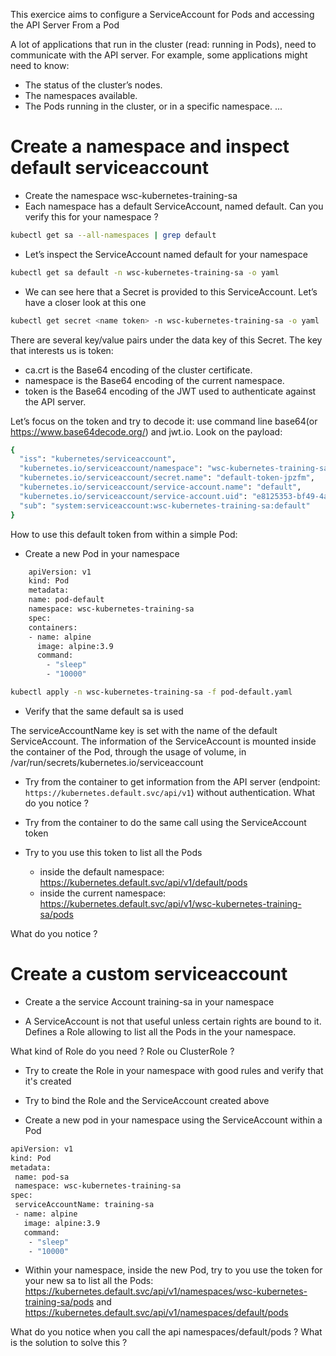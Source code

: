 This exercice aims to configure a ServiceAccount for Pods and accessing the API Server From a Pod

A lot of applications that run in the cluster (read: running in Pods), need to communicate with the API server.
For example, some applications might need to know:

- The status of the cluster’s nodes.
- The namespaces available.
- The Pods running in the cluster, or in a specific namespace.
...

# Create a namespace and inspect default serviceaccount

- Create the namespace wsc-kubernetes-training-sa
- Each namespace has a default ServiceAccount, named default. Can you verify this for your namespace ?

```sh
kubectl get sa --all-namespaces | grep default
 ```

- Let’s inspect the ServiceAccount named default for your namespace

```sh
kubectl get sa default -n wsc-kubernetes-training-sa -o yaml
 ```

- We can see here that a Secret is provided to this ServiceAccount. Let’s have a closer look at this one 

```sh
kubectl get secret <name token> -n wsc-kubernetes-training-sa -o yaml
 ```

There are several key/value pairs under the data key of this Secret. The key that interests us is token:

- ca.crt is the Base64 encoding of the cluster certificate.
- namespace is the Base64 encoding of the current namespace.
- token is the Base64 encoding of the JWT used to authenticate against the API server.

Let’s focus on the token and try to decode it: use command line base64(or https://www.base64decode.org/) and jwt.io. 
Look on the payload:

```sh
{
  "iss": "kubernetes/serviceaccount",
  "kubernetes.io/serviceaccount/namespace": "wsc-kubernetes-training-sa",
  "kubernetes.io/serviceaccount/secret.name": "default-token-jpzfm",
  "kubernetes.io/serviceaccount/service-account.name": "default",
  "kubernetes.io/serviceaccount/service-account.uid": "e8125353-bf49-4a41-b687-f32a79d77770",
  "sub": "system:serviceaccount:wsc-kubernetes-training-sa:default"
}
 ```

How to use this default token from within a simple Pod: 

- Create a new Pod in your namespace 

```sh
    apiVersion: v1
    kind: Pod
    metadata:
    name: pod-default
    namespace: wsc-kubernetes-training-sa
    spec:
    containers:
    - name: alpine
      image: alpine:3.9
      command:
        - "sleep"
        - "10000"
  ```

```sh
kubectl apply -n wsc-kubernetes-training-sa -f pod-default.yaml
  ```

- Verify that the same default sa is used 

The serviceAccountName key is set with the name of the default ServiceAccount.
The information of the ServiceAccount is mounted inside the container of the Pod, through the usage of volume, in /var/run/secrets/kubernetes.io/serviceaccount

- Try from the container to get information from the API server (endpoint: `https://kubernetes.default.svc/api/v1`) without authentication.
  What do you notice ?

- Try from the container to do the same call using the ServiceAccount token

- Try to you use this token to list all the Pods 
  - inside the default namespace: https://kubernetes.default.svc/api/v1/default/pods
  - inside the current namespace: https://kubernetes.default.svc/api/v1/wsc-kubernetes-training-sa/pods

What do you notice ?

# Create a custom serviceaccount

- Create a the service Account training-sa in your namespace

- A ServiceAccount is not that useful unless certain rights are bound to it. Defines a Role allowing to list all the Pods in the your namespace.

What kind of Role do you need ? Role ou ClusterRole ?

- Try to create the Role in your namespace with good rules and verify that it's created

- Try to bind the Role and the ServiceAccount created above

 - Create a new pod in your namespace using the ServiceAccount within a Pod 

```sh
apiVersion: v1
kind: Pod
metadata:
 name: pod-sa
 namespace: wsc-kubernetes-training-sa
spec:
 serviceAccountName: training-sa
 - name: alpine
   image: alpine:3.9
   command:
    - "sleep"
    - "10000"
 ```

 - Within your namespace, inside the new Pod, try to you use the token for your new sa to list all the Pods:  https://kubernetes.default.svc/api/v1/namespaces/wsc-kubernetes-training-sa/pods and 
 https://kubernetes.default.svc/api/v1/namespaces/default/pods
 
What do you notice when you call the api namespaces/default/pods ?
What is the solution to solve this ?

